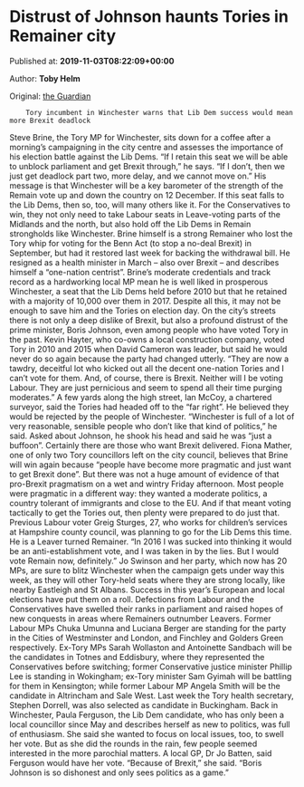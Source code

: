 
# Distrust of Johnson haunts Tories in Remainer city

Published at: **2019-11-03T08:22:09+00:00**

Author: **Toby Helm**

Original: [the Guardian](https://www.theguardian.com/politics/2019/nov/03/distrust-boris-johnson-winchester-lib-dem-battleground)


        Tory incumbent in Winchester warns that Lib Dem success would mean more Brexit deadlock
      
Steve Brine, the Tory MP for Winchester, sits down for a coffee after a morning’s campaigning in the city centre and assesses the importance of his election battle against the Lib Dems. “If I retain this seat we will be able to unblock parliament and get Brexit through,” he says. “If I don’t, then we just get deadlock part two, more delay, and we cannot move on.”
His message is that Winchester will be a key barometer of the strength of the Remain vote up and down the country on 12 December. If this seat falls to the Lib Dems, then so, too, will many others like it. For the Conservatives to win, they not only need to take Labour seats in Leave-voting parts of the Midlands and the north, but also hold off the Lib Dems in Remain strongholds like Winchester.
Brine himself is a strong Remainer who lost the Tory whip for voting for the Benn Act (to stop a no-deal Brexit) in September, but had it restored last week for backing the withdrawal bill. He resigned as a health minister in March – also over Brexit – and describes himself a “one-nation centrist”.
Brine’s moderate credentials and track record as a hardworking local MP mean he is well liked in prosperous Winchester, a seat that the Lib Dems held before 2010 but that he retained with a majority of 10,000 over them in 2017. Despite all this, it may not be enough to save him and the Tories on election day.
On the city’s streets there is not only a deep dislike of Brexit, but also a profound distrust of the prime minister, Boris Johnson, even among people who have voted Tory in the past. Kevin Hayter, who co-owns a local construction company, voted Tory in 2010 and 2015 when David Cameron was leader, but said he would never do so again because the party had changed utterly.
“They are now a tawdry, deceitful lot who kicked out all the decent one-nation Tories and I can’t vote for them. And, of course, there is Brexit. Neither will I be voting Labour. They are just pernicious and seem to spend all their time purging moderates.”
A few yards along the high street, Ian McCoy, a chartered surveyor, said the Tories had headed off to the “far right”. He believed they would be rejected by the people of Winchester. “Winchester is full of a lot of very reasonable, sensible people who don’t like that kind of politics,” he said. Asked about Johnson, he shook his head and said he was “just a buffoon”.
Certainly there are those who want Brexit delivered. Fiona Mather, one of only two Tory councillors left on the city council, believes that Brine will win again because “people have become more pragmatic and just want to get Brexit done”.
But there was not a huge amount of evidence of that pro-Brexit pragmatism on a wet and wintry Friday afternoon. Most people were pragmatic in a different way: they wanted a moderate politics, a country tolerant of immigrants and close to the EU. And if that meant voting tactically to get the Tories out, then plenty were prepared to do just that.
Previous Labour voter Greig Sturges, 27, who works for children’s services at Hampshire county council, was planning to go for the Lib Dems this time. He is a Leaver turned Remainer. “In 2016 I was sucked into thinking it would be an anti-establishment vote, and I was taken in by the lies. But I would vote Remain now, definitely.”
Jo Swinson and her party, which now has 20 MPs, are sure to blitz Winchester when the campaign gets under way this week, as they will other Tory-held seats where they are strong locally, like nearby Eastleigh and St Albans. Success in this year’s European and local elections have put them on a roll.
Defections from Labour and the Conservatives have swelled their ranks in parliament and raised hopes of new conquests in areas where Remainers outnumber Leavers. Former Labour MPs Chuka Umunna and Luciana Berger are standing for the party in the Cities of Westminster and London, and Finchley and Golders Green respectively. Ex-Tory MPs Sarah Wollaston and Antoinette Sandbach will be the candidates in Totnes and Eddisbury, where they represented the Conservatives before switching; former Conservative justice minister Phillip Lee is standing in Wokingham; ex-Tory minister Sam Gyimah will be battling for them in Kensington; while former Labour MP Angela Smith will be the candidate in Altrincham and Sale West. Last week the Tory health secretary, Stephen Dorrell, was also selected as candidate in Buckingham.
Back in Winchester, Paula Ferguson, the Lib Dem candidate, who has only been a local councillor since May and describes herself as new to politics, was full of enthusiasm. She said she wanted to focus on local issues, too, to swell her vote. But as she did the rounds in the rain, few people seemed interested in the more parochial matters. A local GP, Dr Jo Batten, said Ferguson would have her vote. “Because of Brexit,” she said. “Boris Johnson is so dishonest and only sees politics as a game.”
